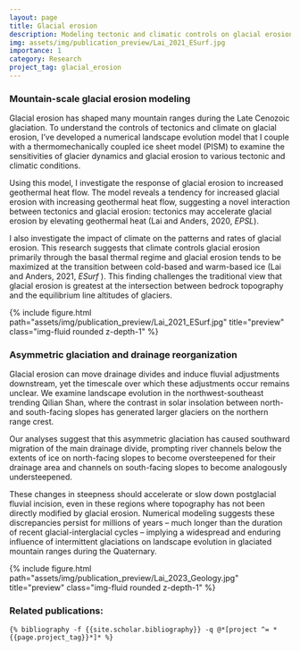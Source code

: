 ```yaml
---
layout: page
title: Glacial erosion
description: Modeling tectonic and climatic controls on glacial erosion
img: assets/img/publication_preview/Lai_2021_ESurf.jpg
importance: 1
category: Research
project_tag: glacial_erosion
---
```


### Mountain-scale glacial erosion modeling

Glacial erosion has shaped many mountain ranges during the Late Cenozoic
glaciation. To understand the controls of tectonics and climate on glacial
erosion, I’ve developed a numerical landscape evolution model that I couple with
a thermomechanically coupled ice sheet model (PISM) to examine the sensitivities
of glacier dynamics and glacial erosion to various tectonic and climatic
conditions.

Using this model, I investigate the response of glacial erosion to increased
geothermal heat flow. The model reveals a tendency for increased glacial erosion
with increasing geothermal heat flow, suggesting a novel interaction between
tectonics and glacial erosion: tectonics may accelerate glacial erosion by
elevating geothermal heat (Lai and Anders, 2020, _EPSL_).

I also investigate the impact of climate on the patterns and rates of glacial
erosion. This research suggests that climate controls glacial erosion primarily
through the basal thermal regime and glacial erosion tends to be maximized at
the transition between cold-based and warm-based ice (Lai and Anders, 2021,
_ESurf_ ). This finding challenges the traditional view that glacial erosion is
greatest at the intersection between bedrock topography and the equilibrium line
altitudes of glaciers.

<div class="row">
    <div class="col-sm mt-3 mt-md-0">
        {% include figure.html path="assets/img/publication_preview/Lai_2021_ESurf.jpg" title="preview" class="img-fluid rounded z-depth-1" %}
    </div>
</div>

### Asymmetric glaciation and drainage reorganization

Glacial erosion can move drainage divides and induce fluvial adjustments
downstream, yet the timescale over which these adjustments occur remains
unclear. We examine landscape evolution in the northwest-southeast trending
Qilian Shan, where the contrast in solar insolation between north- and
south-facing slopes has generated larger glaciers on the northern range crest.

Our analyses suggest that this asymmetric glaciation has caused southward
migration of the main drainage divide, prompting river channels below the
extents of ice on north-facing slopes to become oversteepened for their drainage
area and channels on south-facing slopes to become analogously understeepened.

These changes in steepness should accelerate or slow down postglacial fluvial
incision, even in these regions where topography has not been directly modified
by glacial erosion. Numerical modeling suggests these discrepancies persist for
millions of years – much longer than the duration of recent glacial-interglacial
cycles – implying a widespread and enduring influence of intermittent
glaciations on landscape evolution in glaciated mountain ranges during the
Quaternary.

<div class="row">
    <div class="col-sm mt-3 mt-md-0">
        {% include figure.html path="assets/img/publication_preview/Lai_2023_Geology.jpg" title="preview" class="img-fluid rounded z-depth-1" %}
    </div>
</div>

### Related publications:
<div class="publications">

    {% bibliography -f {{site.scholar.bibliography}} -q @*[project ^= *{{page.project_tag}}*]* %}

</div>


